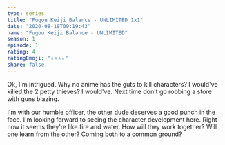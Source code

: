 ```yaml
---
type: series
title: "Fugou Keiji Balance - UNLIMITED 1x1"
date: "2020-08-18T09:19:43"
name: "Fugou Keiji Balance - UNLIMITED"
season: 1
episode: 1
rating: 4
ratingEmoji: "⭐️⭐️⭐️⭐️"
share: false
---
```


Ok, I'm intrigued. Why no anime has the guts to kill characters? I would've killed the 2 petty thieves? I would've. Next time don't go robbing a store with guns blazing.

I'm with our humble officer, the other dude deserves a good punch in the face. I'm looking forward to seeing the character development here. Right now it seems they're like fire and water. How will they work together? Will one learn from the other? Coming both to a common ground?
